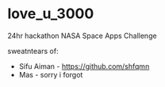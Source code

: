 # love_u_3000
24hr hackathon NASA Space Apps Challenge 

sweatntears of:
* Sifu Aiman - https://github.com/shfqmn
* Mas - sorry i forgot
